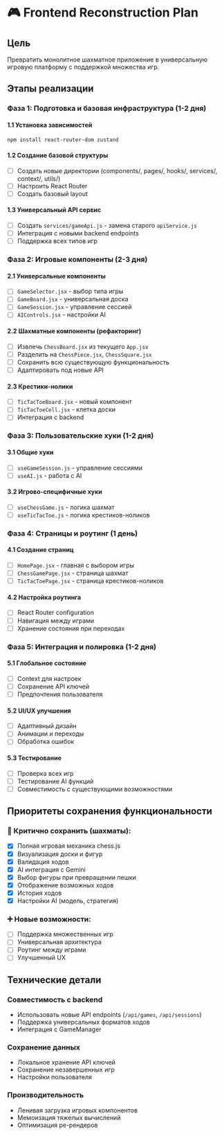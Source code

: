 # 🎮 Frontend Reconstruction Plan

## Цель
Превратить монолитное шахматное приложение в универсальную игровую платформу с поддержкой множества игр.

## Этапы реализации

### Фаза 1: Подготовка и базовая инфраструктура (1-2 дня)

#### 1.1 Установка зависимостей
```bash
npm install react-router-dom zustand
```

#### 1.2 Создание базовой структуры
- [ ] Создать новые директории (components/, pages/, hooks/, services/, context/, utils/)
- [ ] Настроить React Router
- [ ] Создать базовый layout

#### 1.3 Универсальный API сервис
- [ ] Создать `services/gameApi.js` - замена старого `apiService.js`
- [ ] Интеграция с новыми backend endpoints
- [ ] Поддержка всех типов игр

### Фаза 2: Игровые компоненты (2-3 дня)

#### 2.1 Универсальные компоненты
- [ ] `GameSelector.jsx` - выбор типа игры
- [ ] `GameBoard.jsx` - универсальная доска
- [ ] `GameSession.jsx` - управление сессией
- [ ] `AIControls.jsx` - настройки AI

#### 2.2 Шахматные компоненты (рефакторинг)
- [ ] Извлечь `ChessBoard.jsx` из текущего `App.jsx`
- [ ] Разделить на `ChessPiece.jsx`, `ChessSquare.jsx`
- [ ] Сохранить всю существующую функциональность
- [ ] Адаптировать под новые API

#### 2.3 Крестики-нолики
- [ ] `TicTacToeBoard.jsx` - новый компонент
- [ ] `TicTacToeCell.jsx` - клетка доски
- [ ] Интеграция с backend

### Фаза 3: Пользовательские хуки (1-2 дня)

#### 3.1 Общие хуки
- [ ] `useGameSession.js` - управление сессиями
- [ ] `useAI.js` - работа с AI

#### 3.2 Игрово-специфичные хуки
- [ ] `useChessGame.js` - логика шахмат
- [ ] `useTicTacToe.js` - логика крестиков-ноликов

### Фаза 4: Страницы и роутинг (1 день)

#### 4.1 Создание страниц
- [ ] `HomePage.jsx` - главная с выбором игры
- [ ] `ChessGamePage.jsx` - страница шахмат
- [ ] `TicTacToePage.jsx` - страница крестиков-ноликов

#### 4.2 Настройка роутинга
- [ ] React Router configuration
- [ ] Навигация между играми
- [ ] Хранение состояния при переходах

### Фаза 5: Интеграция и полировка (1-2 дня)

#### 5.1 Глобальное состояние
- [ ] Context для настроек
- [ ] Сохранение API ключей
- [ ] Предпочтения пользователя

#### 5.2 UI/UX улучшения
- [ ] Адаптивный дизайн
- [ ] Анимации и переходы
- [ ] Обработка ошибок

#### 5.3 Тестирование
- [ ] Проверка всех игр
- [ ] Тестирование AI функций
- [ ] Совместимость с существующими возможностями

## Приоритеты сохранения функциональности

### 🎯 Критично сохранить (шахматы):
- [x] Полная игровая механика chess.js
- [x] Визуализация доски и фигур
- [x] Валидация ходов
- [x] AI интеграция с Gemini
- [x] Выбор фигуры при превращении пешки
- [x] Отображение возможных ходов
- [x] История ходов
- [x] Настройки AI (модель, стратегия)

### ➕ Новые возможности:
- [ ] Поддержка множественных игр
- [ ] Универсальная архитектура
- [ ] Роутинг между играми
- [ ] Улучшенный UX

## Технические детали

### Совместимость с backend
- Использовать новые API endpoints (`/api/games`, `/api/sessions`)
- Поддержка универсальных форматов ходов
- Интеграция с GameManager

### Сохранение данных
- Локальное хранение API ключей
- Сохранение незавершенных игр
- Настройки пользователя

### Производительность
- Ленивая загрузка игровых компонентов
- Мемоизация тяжелых вычислений
- Оптимизация ре-рендеров 
